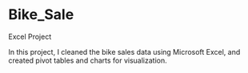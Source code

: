 # Bike_Sale
Excel Project


In this project, I cleaned the bike sales data using Microsoft Excel,
and created pivot tables and charts for visualization.
